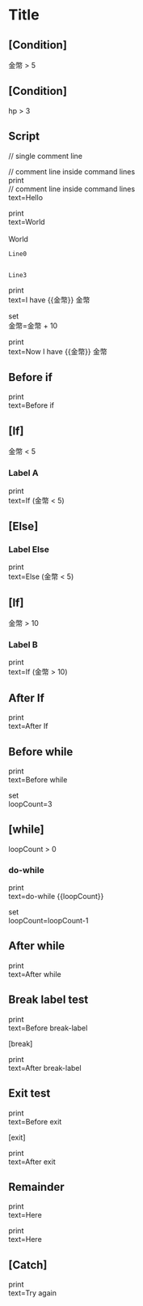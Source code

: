 # Title

## [Condition]

金幣 > 5

## [Condition]

hp > 3

## Script

// single comment line

// comment line inside command lines\
print\
 // comment line inside command lines\
 text=Hello

print\
 text=World\
\
World


```print
Line0


Line3
```

print\
 text=I have {{金幣}} 金幣

set\
  金幣=金幣 + 10

print\
 text=Now I have {{金幣}} 金幣

## Before if 

print\
  text=Before if

## [If]

金幣 < 5

### Label A

print\
  text=If (金幣 < 5)

## [Else]

### Label Else

print\
  text=Else (金幣 < 5)

## [If]

金幣 > 10

### Label B

print\
  text=If (金幣 > 10)

## After If 

print\
  text=After If

## Before while

print\
  text=Before while

set\
  loopCount=3

## [while]

loopCount > 0

### do-while

print\
  text=do-while {{loopCount}}

set\
  loopCount=loopCount-1

## After while

print\
  text=After while

## Break label test

print\
  text=Before break-label

[break]

print\
  text=After break-label

## Exit test

print\
  text=Before exit

[exit]

print\
  text=After exit

## Remainder

print\
  text=Here

print\
  text=Here

## [Catch]

print\
  text=Try again

